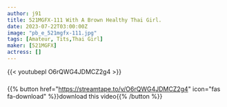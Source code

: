 ```yaml
---
author: j91
title: 521MGFX-111 With A Brown Healthy Thai Girl.
date: 2023-07-22T03:00:00Z
image: "pb_e_521mgfx-111.jpg"
tags: [Amateur, Tits,Thai Girl]
maker: [521MGFX]
actress: []
---
```



{{< youtubepl O6rQWG4JDMCZ2g4 >}}
###

{{% button href="https://streamtape.to/v/O6rQWG4JDMCZ2g4" icon="fas fa-download" %}}download this video{{% /button %}}

